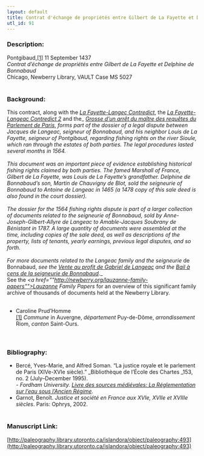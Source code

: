 ```yaml
---
layout: default
title: Contrat d'échange de propriétés entre Gilbert de La Fayette et Dauphine de Bonnabaud
utl_id: 91
---
```


### Description:

Pontgibaud,<a id="_ftnref1">[[1]](#_ftn1)</a> 11 September 1437<br>
_Contrat d’échange de propriétés entre Gilbert de La Fayette et Delphine de Bonnabaud_<br>
Chicago, Newberry Library, VAULT Case MS 5027<br>
 <br>


### Background:

This contract, along with the [_La Fayette-Langec Contredict_](https://paleography.library.utoronto.ca/islandora/object/paleography%3A494#1cb27a31-6484-4695-881e-27df681da8bc), the [_La Fayette-Langeac Contredict 2_](https://paleography.library.utoronto.ca/islandora/object/paleography:495#37155559-9606-4251-adb8-e20e246e2721) and the_ _[_Grosse d’un arrêt du maître des requêtes du Parlement de Paris_](https://paleography.library.utoronto.ca/islandora/object/paleography:498#088a459d-4506-4f2f-bddc-8e497b87aba1)_, _forms part of the dossier of a legal dispute between Jacques de Langeac, _seigneur_ of Bonnabaud, and his neighbor Louis de La Fayette, _seigneur_ of Pontgibaud, regarding fishing rights on the river Sioule, which ran through the estates of both parties. The legal procedures lasted several months in 1564.<br><br>
This document was an important piece of evidence establishing historical fishing rights claimed by both parties. The famed Marshall of France, Gilbert de La Fayette, was Louis de La Fayette’s grandfather. Delphine de Bonnabaud’s son, Martin de Chauvigny de Blot, sold the _seigneurie_ of Bonnabaud to Antoine de Langeac in 1465 (a 1478 copy of this sale deed is also found in the court dossier).<br><br>
The dossier for the 1564 fishing rights dispute is part of a larger collection of documents related to the seigneurie of Bonnabaud, sold by Anne-Joseph-Gilbert-Allyre de Langeac to Amable-Jacques Soubrany de Bénistant in 1787. A large quantity of documents were assembled at the time, including copies of the sale deed, as well as descriptions of the property, lists of tenants, yearly earnings, previous legal disputes, and so forth.<br><br>
For more documents related to the Langeac family and the _seigneurie__ de Bonnabaud, _see the [_Vente au profit de Gabriel de Langeac_](https://paleography.library.utoronto.ca/islandora/object/paleography%3A482#c4089820-b63d-4fa0-b97a-67ac4710f455) and the [_Bail à cens de la seigneurie de Bonnabaud_](https://paleography.library.utoronto.ca/islandora/object/paleography:491#e6a054cf-5a1b-49e2-90b3-43fa9d2541ab)_._<br>
See the _<a href=""http://newberry.org/lauzanne-family-papers"">Lauzanne Family Papers</a>_ for an overview of this significant family archive of thousands of documents held at the Newberry Library.<br><br>
- Caroline Prud’Homme<br>
<a id="_ftn1">[[1]](#_ftnref1)</a> _Commune_ in Auvergne, _département_ Puy-de-Dôme, _arrondissement_ Riom, _canton_ Saint-Ours.<br><br>
 <br>


### Bibliography:

- Bercé, Yves-Marie, and Alfred Soman. “La justice royale et le parlement de Paris (XIVe-XVIe siècle).” _Bibliothèque de l’École des Chartes _153, no. 2 (July–December 1995).<br>
_- _Fordham University._ [Livre des sources médiévales: La Réglementation sur l’eau sous l’Ancien Régime](https://legacy.fordham.edu/halsall/french/eau.asp)._<br>
- Garnot, Benoît. _Justice et société en France aux XVIe, XVIIe et XVIIIe siècles_. Paris: Ophrys, 2002.<br>
 <br>


### Manuscript Link:

[http://paleography.library.utoronto.ca/islandora/object/paleography:493](http://paleography.library.utoronto.ca/islandora/object/paleography:493)